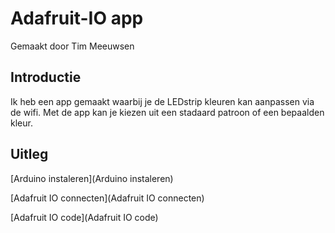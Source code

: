 # Adafruit-IO app

Gemaakt door Tim Meeuwsen

## Introductie
Ik heb een app gemaakt waarbij je de LEDstrip kleuren kan aanpassen via de wifi. Met de app kan je kiezen uit een stadaard patroon of een bepaalden kleur.

## Uitleg

[Arduino instaleren](Arduino instaleren)

[Adafruit IO connecten](Adafruit IO connecten)

[Adafruit IO code](Adafruit IO code)


